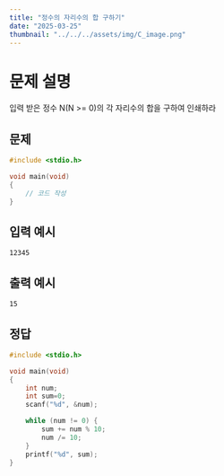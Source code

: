 ```yaml
---
title: "정수의 자리수의 합 구하기" 
date: "2025-03-25"
thumbnail: "../../../assets/img/C_image.png"
---
```


#  문제 설명
입력 받은 정수 N(N >= 0)의 각 자리수의 합을 구하여 인쇄하라

## 문제

```c
#include <stdio.h>

void main(void)
{
	// 코드 작성
}
```
## 입력 예시
```
12345
```
## 출력 예시
```
15
```

## 정답
```c
#include <stdio.h>

void main(void)
{
	int num;
	int sum=0;
	scanf("%d", &num);

	while (num != 0) {
		sum += num % 10;
		num /= 10;
	}
	printf("%d", sum);
}
```

